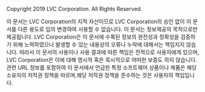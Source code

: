 Copyright 2019 LVC Corporation. All Rights Reserved.

이 문서는 LVC Corporation의 지적 자산이므로 LVC Corporation의 승인 없이 이 문서를 다른 용도로 임의 변경하여 사용할 수 없습니다.
이 문서는 정보제공의 목적으로만 제공됩니다. LVC Corporation은 이 문서에 수록된 정보의 완전성과 정확성을 검증하기 위해 노력하였으나
발생할 수 있는 내용상의 오류나 누락에 대해서는 책임지지 않습니다. 따라서 이 문서의 사용이나 사용 결과에 따른 책임은 전적으로 사용자에게 있으며, LVC Corporation은 이에 대해 명시적 혹은 묵시적으로 어떠한 보증도 하지 않습니다.
관련 URL 정보를 포함하여 이 문서에서 언급한 특정 소프트웨어 상품이나 제품은 해당 소유자의 저작권 정책을 따르며,해당 저작권 정책을 준수하는 것은 사용자의 책임입니다.
